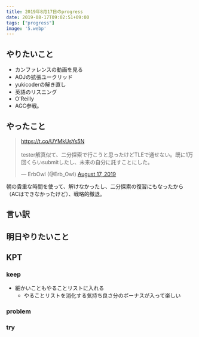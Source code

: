 ```yaml
---
title: 2019年8月17日のprogress
date: 2019-08-17T09:02:51+09:00
tags: ["progress"]
image: '5.webp'
---
```


## やりたいこと
<!-- 実現可能性を考慮して -->
- カンファレンスの動画を見る
- AOJの拡張ユークリッド
- yukicoderの解き直し
- 英語のリスニング
- O'Reilly
- AGC参戦。

## やったこと
<!-- twitterとか埋め込みながら -->
<blockquote class="twitter-tweet"><p lang="ja" dir="ltr"><a href="https://t.co/UYMkUsYs5N">https://t.co/UYMkUsYs5N</a><br><br>tester解真似て、二分探索で行こうと思ったけどTLEで通せない。既に1万回くらいsubmitしたし、未来の自分に託すことにした。</p>&mdash; ErbOwl (@Erb_Owl) <a href="https://twitter.com/Erb_Owl/status/1162514564635738112?ref_src=twsrc%5Etfw">August 17, 2019</a></blockquote> <script async src="https://platform.twitter.com/widgets.js" charset="utf-8"></script>

朝の貴重な時間を使って、解けなかったし、二分探索の復習にもなったから（ACはできなかったけど）、戦略的撤退。



## 言い訳
<!-- 理由をつけることで解決の緒を見つける -->
## 明日やりたいこと
<!-- - 実現可能性を考慮せずに -->
## KPT
<!-- やりたいこととやったことの差分を埋めるために必要なこと -->
### keep
- 細かいこともやることリストに入れる
  - やることリストを消化する気持ち良さ分のボーナスが入って楽しい

### problem
### try

